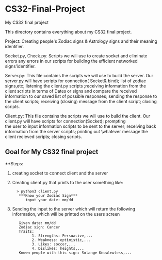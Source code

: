 # CS32-Final-Project
My CS32 final project

This directory contains everything about my CS32 final project.

Project: Creating people's Zodiac signs & Astrology signs and their meaning identifier.

Socket.py, Check.py: Scripts we will use to create socket and eliminate errors any errors in our scripts for building the efficient networked 
                     signs'identifier.

Server.py: This file contains the scripts we will use to build the server. Our server.py will have scripts for connection( Socket& bind);
           list of zodiac signs,etc; listening the client.py scripts ;receiving information from the client  scripts in terms of Dates or signs
           and compare the received information to our saved list of possible responses; sending the response to the client scripts; receiving 
           (closing) message from the client script; closing scripts.
           
Client.py: This file contains the scripts we will use to build the client. Our client.py will have scripts for connection(Socket); prompting    
           the user to input  information scripts to be sent to the server; receiving back information from the server scripts; printing out 
            \whatever message the client recieved scripts; closing scripts.
          
Goal for My CS32 final project
-------------------------------

**Steps:
1. creating socket to connect client and the server
2. Creating client.py that prints to the user something like:

         > python3 client.py
          ***Know your Zodiac Sign***
             input your date: mm/dd

3. Sending the input to the server which will return the following information, which will be printed on the users screen
   
          Given date: mm/dd
          Zodiac sign: Cancer
          Traits:
                1. Strengths: Persuasive,...
                2. Weakness: optimistic,...
                3. Likes: soccer,...
                4. Dislikes: heights,...
          Known people with this sign: Solange Knowlewless,...





